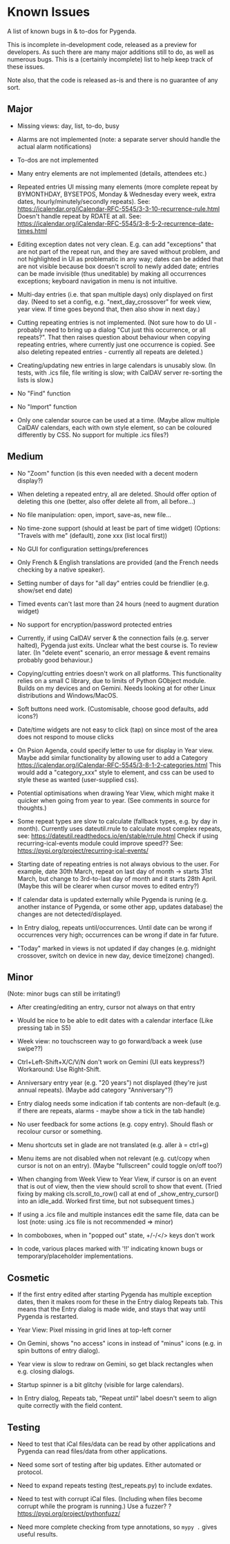 Known Issues
============
A list of known bugs in & to-dos for Pygenda.

This is incomplete in-development code, released as a preview for
developers. As such there are many major additions still to do, as
well as numerous bugs. This is a (certainly incomplete) list to help
keep track of these issues.

Note also, that the code is released as-is and there is no guarantee
of any sort.

Major
-----
* Missing views: day, list, to-do, busy

* Alarms are not implemented (note: a separate server should handle
  the actual alarm notifications)

* To-dos are not implemented

* Many entry elements are not implemented (details, attendees etc.)

* Repeated entries UI missing many elements (more complete repeat by
  BYMONTHDAY, BYSETPOS, Monday & Wednesday every week, extra dates,
  hourly/minutely/secondly repeats).
  See: https://icalendar.org/iCalendar-RFC-5545/3-3-10-recurrence-rule.html
  Doesn't handle repeat by RDATE at all.
  See: https://icalendar.org/iCalendar-RFC-5545/3-8-5-2-recurrence-date-times.html

* Editing exception dates not very clean. E.g. can add "exceptions"
  that are not part of the repeat run, and they are saved without
  problem, and not highlighted in UI as problematic in any way;
  dates can be added that are not visible because box doesn't scroll
  to newly added date; entries can be made invisible (thus uneditable)
  by making all occurrences exceptions; keyboard navigation in menu
  is not intuitive.

* Multi-day entries (i.e. that span multiple days) only displayed on
  first day. (Need to set a config, e.g. "next_day_crossover" for week
  view, year view.  If time goes beyond that, then also show in next
  day.)

* Cutting repeating entries is not implemented. (Not sure how to do UI -
  probably need to bring up a dialog "Cut just this occurrence, or all
  repeats?". That then raises question about behaviour when copying
  repeating entries, where currently just one occurrence is copied. See
  also deleting repeated entries - currently all repeats are deleted.)

* Creating/updating new entries in large calendars is unusably slow.
  (In tests, with .ics file, file writing is slow; with CalDAV server
  re-sorting the lists is slow.)

* No "Find" function

* No "Import" function

* Only one calendar source can be used at a time. (Maybe allow multiple
  CalDAV calendars, each with own style element, so can be coloured
  differently by CSS. No support for multiple .ics files?)

Medium
------
* No "Zoom" function (is this even needed with a decent modern display?)

* When deleting a repeated entry, all are deleted. Should offer option
  of deleting this one (better, also offer delete all from, all before...)

* No file manipulation: open, import, save-as, new file...

* No time-zone support (should at least be part of time widget)
  (Options: "Travels with me" (default), zone xxx (list local first))

* No GUI for configuration settings/preferences

* Only French & English translations are provided (and the French needs
  checking by a native speaker).

* Setting number of days for "all day" entries could be friendlier
  (e.g. show/set end date)

* Timed events can't last more than 24 hours (need to augment duration widget)

* No support for encryption/password protected entries

* Currently, if using CalDAV server & the connection fails (e.g. server
  halted), Pygenda just exits. Unclear what the best course is. To review
  later. (In "delete event" scenario, an error message & event remains
  probably good behaviour.)

* Copying/cutting entries doesn't work on all platforms. This functionality
  relies on a small C library, due to limits of Python GObject module.
  Builds on my devices and on Gemini. Needs looking at for other Linux
  distributions and Windows/MacOS.

* Soft buttons need work. (Customisable, choose good defaults, add icons?)

* Date/time widgets are not easy to click (tap) on since most of the area
  does not respond to mouse clicks

* On Psion Agenda, could specify letter to use for display in Year view.
  Maybe add similar functionality by allowing user to add a Category
  https://icalendar.org/iCalendar-RFC-5545/3-8-1-2-categories.html
  This would add a "category_xxx" style to element, and css can be
  used to style these as wanted (user-supplied css).

* Potential optimisations when drawing Year View, which might make it
  quicker when going from year to year. (See comments in source for
  thoughts.)

* Some repeat types are slow to calculate (fallback types, e.g. by day
  in month).
  Currently uses dateutil.rrule to calculate most complex repeats,
  see: https://dateutil.readthedocs.io/en/stable/rrule.html
  Check if using recurring-ical-events module could improve speed??
  See: https://pypi.org/project/recurring-ical-events/

* Starting date of repeating entries is not always obvious to the user.
  For example, date 30th March, repeat on last day of month -> starts
  31st March, but change to 3rd-to-last day of month and it starts 28th
  April. (Maybe this will be clearer when cursor moves to edited entry?)

* If calendar data is updated externally while Pygenda is runing (e.g.
  another instance of Pygenda, or some other app, updates database)
  the changes are not detected/displayed.

* In Entry dialog, repeats until/occurrences. Until date can be wrong if
  occurrences very high; occurrences can be wrong if date in far future.

* "Today" marked in views is not updated if day changes (e.g. midnight
  crossover, switch on device in new day, device time(zone) changed).

Minor
-----
(Note: minor bugs can still be irritating!)

* After creating/editing an entry, cursor not always on that entry

* Would be nice to be able to edit dates with a calendar interface
  (Like pressing tab in S5)

* Week view: no touchscreen way to go forward/back a week (use swipe??)

* Ctrl+Left-Shift+X/C/V/N don't work on Gemini (UI eats keypress?)
  Workaround: Use Right-Shift.

* Anniversary entry year (e.g. "20 years") not displayed (they're
  just annual repeats). (Maybe add category "Anniversary"?)

* Entry dialog needs some indication if tab contents are non-default
  (e.g. if there are repeats, alarms - maybe show a tick in the tab handle)

* No user feedback for some actions (e.g. copy entry). Should flash or
  recolour cursor or something.

* Menu shortcuts set in glade are not translated (e.g. aller à = ctrl+g)

* Menu items are not disabled when not relevant (e.g. cut/copy when cursor
  is not on an entry). (Maybe "fullscreen" could toggle on/off too?)

* When changing from Week View to Year View, if cursor is on an event
  that is out of view, then the view should scroll to show that event.
  (Tried fixing by making cls.scroll_to_row() call at end of
  \_show_entry_cursor() into an idle_add. Worked first time, but not
  subsequent times.)

* If using a .ics file and multiple instances edit the same file, data
  can be lost (note: using .ics file is not recommended => minor)

* In comboboxes, when in "popped out" state, +/-/</> keys don't work

* In code, various places marked with '!!' indicating known bugs or
  temporary/placeholder implementations.

Cosmetic
--------
* If the first entry edited after starting Pygenda has multiple exception
  dates, then it makes room for these in the Entry dialog Repeats tab.
  This means that the Entry dialog is made wide, and stays that way
  until Pygenda is restarted.

* Year View: Pixel missing in grid lines at top-left corner

* On Gemini, shows "no access" icons in instead of "minus" icons (e.g. in
  spin buttons of entry dialog).

* Year view is slow to redraw on Gemini, so get black rectangles when
  e.g. closing dialogs.

* Startup spinner is a bit glitchy (visible for large calendars).

* In Entry dialog, Repeats tab, "Repeat until" label doesn't seem to align
  quite correctly with the field content.

Testing
-------
* Need to test that iCal files/data can be read by other applications and
  Pygenda can read files/data from other applications.

* Need some sort of testing after big updates. Either automated or protocol.

* Need to expand repeats testing (test_repeats.py) to include exdates.

* Need to test with corrupt iCal files. (Including when files become
  corrupt while the program is running.) Use a fuzzer?
  ? https://pypi.org/project/pythonfuzz/

* Need more complete checking from type annotations, so `mypy .` gives
  useful results.

